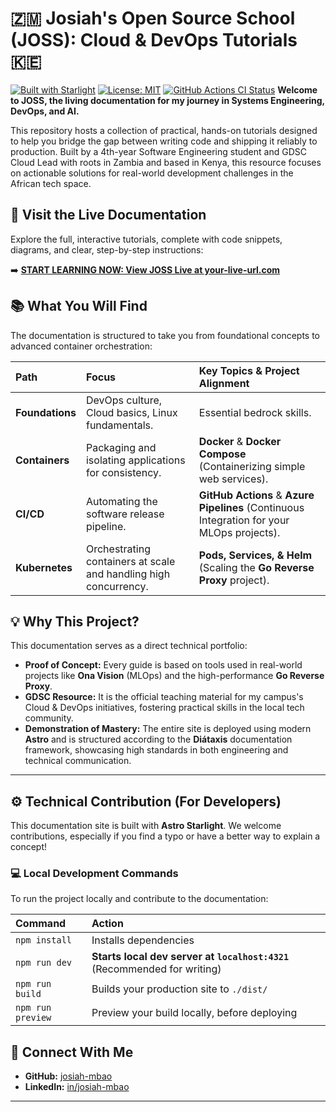 # 🇿🇲 Josiah's Open Source School (JOSS): Cloud & DevOps Tutorials 🇰🇪

[![Built with Starlight](https://astro.badg.es/v2/built-with-starlight/tiny.svg)](https://starlight.astro.build)
[![License: MIT](https://img.shields.io/badge/License-MIT-yellow.svg)](https://opensource.org/licenses/MIT)
[![GitHub Actions CI Status](https://github.com/josiah-mbao/cloud-tutorials/workflows/Docker%20App%20CI%20Pipeline/badge.svg)](https://github.com/josiah-mbao/cloud-tutorials/actions) 
**Welcome to JOSS, the living documentation for my journey in Systems Engineering, DevOps, and AI.**

This repository hosts a collection of practical, hands-on tutorials designed to help you bridge the gap between writing code and shipping it reliably to production. Built by a 4th-year Software Engineering student and GDSC Cloud Lead with roots in Zambia and based in Kenya, this resource focuses on actionable solutions for real-world development challenges in the African tech space.

## 🚀 Visit the Live Documentation

Explore the full, interactive tutorials, complete with code snippets, diagrams, and clear, step-by-step instructions:

➡️ **[START LEARNING NOW: View JOSS Live at your-live-url.com](YOUR_LIVE_URL_HERE)**
## 📚 What You Will Find

The documentation is structured to take you from foundational concepts to advanced container orchestration:

| Path | Focus | Key Topics & Project Alignment |
| :--- | :--- | :--- |
| **Foundations** | DevOps culture, Cloud basics, Linux fundamentals. | Essential bedrock skills. |
| **Containers** | Packaging and isolating applications for consistency. | **Docker** & **Docker Compose** (Containerizing simple web services). |
| **CI/CD** | Automating the software release pipeline. | **GitHub Actions** & **Azure Pipelines** (Continuous Integration for your MLOps projects). |
| **Kubernetes** | Orchestrating containers at scale and handling high concurrency. | **Pods, Services, & Helm** (Scaling the **Go Reverse Proxy** project). |

## 💡 Why This Project?

This documentation serves as a direct technical portfolio:
* **Proof of Concept:** Every guide is based on tools used in real-world projects like **Ona Vision** (MLOps) and the high-performance **Go Reverse Proxy**.
* **GDSC Resource:** It is the official teaching material for my campus's Cloud & DevOps initiatives, fostering practical skills in the local tech community.
* **Demonstration of Mastery:** The entire site is deployed using modern **Astro** and is structured according to the **Diátaxis** documentation framework, showcasing high standards in both engineering and technical communication.

***

## ⚙️ Technical Contribution (For Developers)

This documentation site is built with **Astro Starlight**. We welcome contributions, especially if you find a typo or have a better way to explain a concept!


### 💻 Local Development Commands

To run the project locally and contribute to the documentation:

| Command | Action |
| :--- | :--- |
| `npm install` | Installs dependencies |
| `npm run dev` | **Starts local dev server at `localhost:4321`** (Recommended for writing) |
| `npm run build` | Builds your production site to `./dist/` |
| `npm run preview` | Preview your build locally, before deploying |

## 🔗 Connect With Me

* **GitHub:** [josiah-mbao](https://github.com/josiah-mbao)
* **LinkedIn:** [in/josiah-mbao](https://www.linkedin.com/in/josiah-mbao)

***
